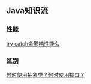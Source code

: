 ## Java知识流

### 性能

[try catch会影响性能么](http://www.jianshu.com/p/dcb97e651b95)



### 区别

[何时使用抽象类？何时使用接口？](http://www.jianshu.com/p/28e3b4d61945)




